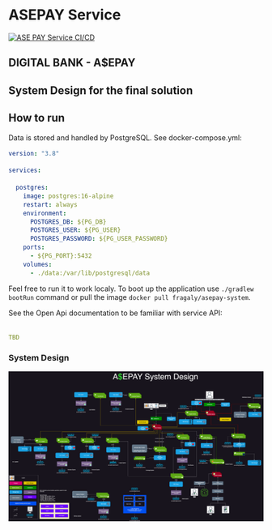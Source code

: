 # ASEPAY Service
[![ASE PAY Service CI/CD](https://github.com/fragaLY/ase-pay-system/actions/workflows/ase-pay-service.yml/badge.svg)](https://github.com/fragaLY/ase-pay-system/actions/workflows/ase-pay-service.yml)

## DIGITAL BANK - A$EPAY

## System Design for the final solution

## How to run

Data is stored and handled by PostgreSQL. See docker-compose.yml:

```yml
version: "3.8"

services:

  postgres:
    image: postgres:16-alpine
    restart: always
    environment:
      POSTGRES_DB: ${PG_DB}
      POSTGRES_USER: ${PG_USER}
      POSTGRES_PASSWORD: ${PG_USER_PASSWORD}
    ports:
      - ${PG_PORT}:5432
    volumes:
      - ./data:/var/lib/postgresql/data
```

Feel free to run it to work localy. 
To boot up the application use ```./gradlew bootRun``` command or pull the image ```docker pull fragaly/asepay-system```.

See the Open Api documentation to be familiar with service API:

```yaml

TBD

```

### System Design

![system-design](./static/asepay.drawio.png)
